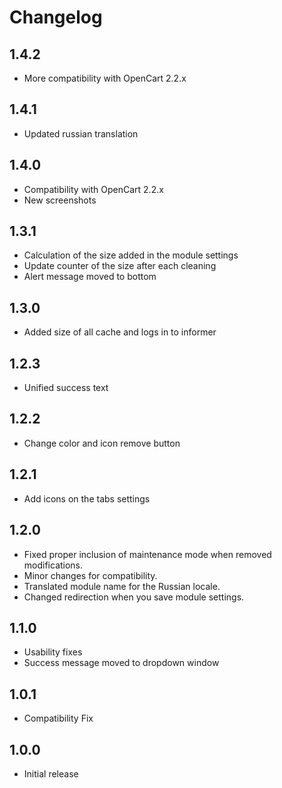 # Changelog

## 1.4.2
* More compatibility with OpenCart 2.2.x

## 1.4.1
* Updated russian translation

## 1.4.0
* Compatibility with OpenCart 2.2.x
* New screenshots

## 1.3.1
* Calculation of the size added in the module settings
* Update counter of the size after each cleaning
* Alert message moved to bottom

## 1.3.0
* Added size of all cache and logs in to informer

## 1.2.3
* Unified success text

## 1.2.2
* Change color and icon remove button

## 1.2.1
* Add icons on the tabs settings

## 1.2.0
* Fixed proper inclusion of maintenance mode when removed modifications.
* Minor changes for compatibility.
* Translated module name for the Russian locale.
* Changed redirection when you save module settings.

## 1.1.0
* Usability fixes
* Success message moved to dropdown window

## 1.0.1
* Compatibility Fix

## 1.0.0
* Initial release